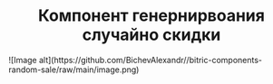 <h1 align="center">Компонент генернирвоания случайно скидки</h1>
![Image alt](https://github.com/BichevAlexandr//bitric-components-random-sale/raw/main/image.png)
